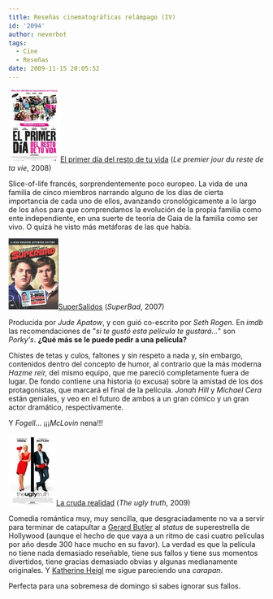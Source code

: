 ```yaml
---
title: Reseñas cinematográficas relámpago (IV)
id: '2094'
author: neverbot
tags:
  - Cine
  - Reseñas
date: 2009-11-15 20:05:52
---
```


![200911101142.jpg](./resenas-cinematograficas-relampago-iv/200911101142.jpg)[El primer día del resto de tu vida](http://www.imdb.com/title/tt0926759/) (_Le premier jour du reste de ta vie_, 2008)

Slice-of-life francés, sorprendentemente poco europeo. La vida de una familia de cinco miembros narrando alguno de los días de cierta importancia de cada uno de ellos, avanzando cronológicamente a lo largo de los años para que comprendamos la evolución de la propia familia como ente independiente, en una suerte de teoría de Gaia de la familia como ser vivo. O quizá he visto más metáforas de las que había.

![200911101151.jpg](./resenas-cinematograficas-relampago-iv/200911101151.jpg)[SuperSalidos](http://www.imdb.com/title/tt0829482/) (_SuperBad_, 2007)

Producida por _Jude Apatow_, y con guió co-escrito por _Seth Rogen_. En _imdb_ las recomendaciones de "_si te gustó esta película te gustará..._" son _Porky's_. **¿Qué más se le puede pedir a una película?**

Chistes de tetas y culos, faltones y sin respeto a nada y, sin embargo, contenidos dentro del concepto de humor, al contrario que la más moderna _Hazme reír,_ del mismo equipo, que me pareció completamente fuera de lugar. De fondo contiene una historia (o excusa) sobre la amistad de los dos protagonistas, que marcará el final de la película. _Jonah Hill_ y _Michael Cera_ están geniales, y veo en el futuro de ambos a un gran cómico y un gran actor dramático, respectivamente.

Y _Fogell_... ¡¡¡_McLovin_ nena!!!

![200911151212.jpg](./resenas-cinematograficas-relampago-iv/200911151212.jpg)[La cruda realidad](http://www.imdb.com/title/tt1142988/) (_The ugly truth_, 2009)

Comedia romántica muy, muy sencilla, que desgraciadamente no va a servir para terminar de catapultar a [Gerard Butler](http://www.imdb.com/name/nm0124930/) al _status_ de superestrella de Hollywood (aunque el hecho de que vaya a un ritmo de casi cuatro películas por año desde 300 hace mucho en su favor). La verdad es que la película no tiene nada demasiado reseñable, tiene sus fallos y tiene sus momentos divertidos, tiene gracias demasiado obvias y algunas medianamente originales. Y [Katherine Heigl](http://www.imdb.com/name/nm0001337/) me sigue pareciendo una _carapan_.

Perfecta para una sobremesa de domingo si sabes ignorar sus fallos.